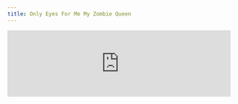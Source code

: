 ```yaml
---
title: Only Eyes For Me My Zombie Queen
---
```

<iframe scrolling="no" id="hearthis_at_track_7111036" width="100%" height="150" src="https://app.hearthis.at/embed/7111036/transparent_black/?hcolor=&color=&style=2&block_size=2&block_space=1&background=1&waveform=0&cover=0&autoplay=0&css=" frameborder="0" allowtransparency allow="autoplay"><p>Listen to <a href="https://hearthis.at/todiaspora/only-eyes-for-me-my-zombie-queen-piano4/" target="_blank">Only Eyes For Me My Zombie Queen</a> <span>by</span><a href="https://hearthis.at/todiaspora/" target="_blank" >ToDiaspora</a> <span>on</span> <a href="https://hearthis.at/" target="_blank">hearthis.at</a></p></iframe>
